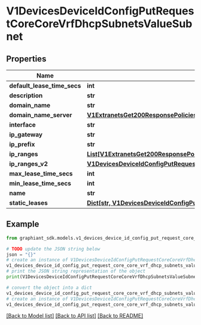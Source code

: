 # V1DevicesDeviceIdConfigPutRequestCoreCoreVrfDhcpSubnetsValueSubnet


## Properties

Name | Type | Description | Notes
------------ | ------------- | ------------- | -------------
**default_lease_time_secs** | **int** |  | [optional] 
**description** | **str** |  | [optional] 
**domain_name** | **str** |  | [optional] 
**domain_name_server** | [**V1ExtranetsGet200ResponsePoliciesInnerBranchesExcludedDevicesInnerSegmentsInnerDhcpSubnetsInnerNameservers**](V1ExtranetsGet200ResponsePoliciesInnerBranchesExcludedDevicesInnerSegmentsInnerDhcpSubnetsInnerNameservers.md) |  | [optional] 
**interface** | **str** |  | [optional] 
**ip_gateway** | **str** |  | [optional] 
**ip_prefix** | **str** |  | [optional] 
**ip_ranges** | [**List[V1ExtranetsGet200ResponsePoliciesInnerBranchesExcludedDevicesInnerSegmentsInnerDhcpSubnetsInnerRangesInner]**](V1ExtranetsGet200ResponsePoliciesInnerBranchesExcludedDevicesInnerSegmentsInnerDhcpSubnetsInnerRangesInner.md) |  | [optional] 
**ip_ranges_v2** | [**V1DevicesDeviceIdConfigPutRequestCoreCoreVrfDhcpSubnetsValueSubnetIpRangesV2**](V1DevicesDeviceIdConfigPutRequestCoreCoreVrfDhcpSubnetsValueSubnetIpRangesV2.md) |  | [optional] 
**max_lease_time_secs** | **int** |  | [optional] 
**min_lease_time_secs** | **int** |  | [optional] 
**name** | **str** |  | [optional] 
**static_leases** | [**Dict[str, V1DevicesDeviceIdConfigPutRequestCoreCoreVrfDhcpSubnetsValueSubnetStaticLeasesValue]**](V1DevicesDeviceIdConfigPutRequestCoreCoreVrfDhcpSubnetsValueSubnetStaticLeasesValue.md) |  | [optional] 

## Example

```python
from graphiant_sdk.models.v1_devices_device_id_config_put_request_core_core_vrf_dhcp_subnets_value_subnet import V1DevicesDeviceIdConfigPutRequestCoreCoreVrfDhcpSubnetsValueSubnet

# TODO update the JSON string below
json = "{}"
# create an instance of V1DevicesDeviceIdConfigPutRequestCoreCoreVrfDhcpSubnetsValueSubnet from a JSON string
v1_devices_device_id_config_put_request_core_core_vrf_dhcp_subnets_value_subnet_instance = V1DevicesDeviceIdConfigPutRequestCoreCoreVrfDhcpSubnetsValueSubnet.from_json(json)
# print the JSON string representation of the object
print(V1DevicesDeviceIdConfigPutRequestCoreCoreVrfDhcpSubnetsValueSubnet.to_json())

# convert the object into a dict
v1_devices_device_id_config_put_request_core_core_vrf_dhcp_subnets_value_subnet_dict = v1_devices_device_id_config_put_request_core_core_vrf_dhcp_subnets_value_subnet_instance.to_dict()
# create an instance of V1DevicesDeviceIdConfigPutRequestCoreCoreVrfDhcpSubnetsValueSubnet from a dict
v1_devices_device_id_config_put_request_core_core_vrf_dhcp_subnets_value_subnet_from_dict = V1DevicesDeviceIdConfigPutRequestCoreCoreVrfDhcpSubnetsValueSubnet.from_dict(v1_devices_device_id_config_put_request_core_core_vrf_dhcp_subnets_value_subnet_dict)
```
[[Back to Model list]](../README.md#documentation-for-models) [[Back to API list]](../README.md#documentation-for-api-endpoints) [[Back to README]](../README.md)


